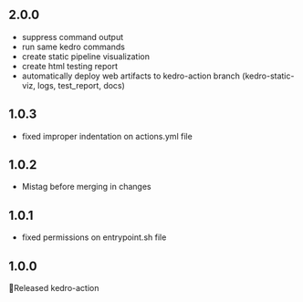 ## 2.0.0

* suppress command output
* run same kedro commands
* create static pipeline visualization
* create html testing report
* automatically deploy web artifacts to kedro-action branch (kedro-static-viz, logs, test_report, docs)

## 1.0.3

* fixed improper indentation on actions.yml file

## 1.0.2

* Mistag before merging in changes

## 1.0.1

* fixed permissions on entrypoint.sh file


## 1.0.0

🎉Released kedro-action
